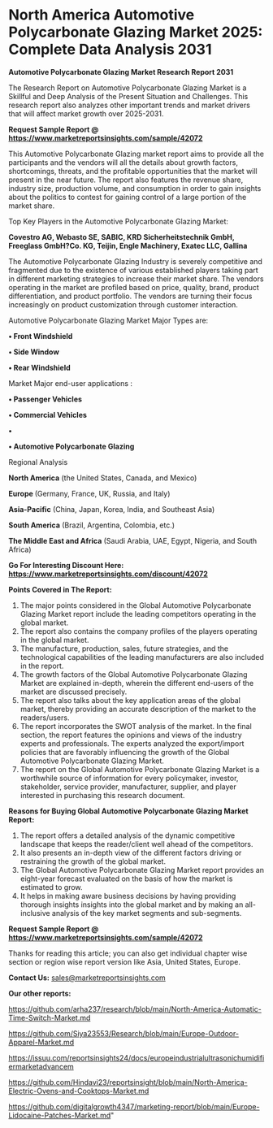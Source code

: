 # North America Automotive Polycarbonate Glazing Market 2025: Complete Data Analysis 2031

<strong>Automotive Polycarbonate Glazing Market Research Report 2031</strong>

The Research Report on Automotive Polycarbonate Glazing Market is a Skillful and Deep Analysis of the Present Situation and Challenges. This research report also analyzes other important trends and market drivers that will affect market growth over 2025-2031.

<strong>Request Sample Report @ <a href=https://www.marketreportsinsights.com/sample/42072>https://www.marketreportsinsights.com/sample/42072</a></strong>

This Automotive Polycarbonate Glazing market report aims to provide all the participants and the vendors will all the details about growth factors, shortcomings, threats, and the profitable opportunities that the market will present in the near future. The report also features the revenue share, industry size, production volume, and consumption in order to gain insights about the politics to contest for gaining control of a large portion of the market share.

Top Key Players in the Automotive Polycarbonate Glazing Market:

<strong>Covestro AG, Webasto SE, SABIC, KRD Sicherheitstechnik GmbH, Freeglass GmbH?Co. KG, Teijin, Engle Machinery, Exatec LLC, Gallina</strong>

The Automotive Polycarbonate Glazing Industry is severely competitive and fragmented due to the existence of various established players taking part in different marketing strategies to increase their market share. The vendors operating in the market are profiled based on price, quality, brand, product differentiation, and product portfolio. The vendors are turning their focus increasingly on product customization through customer interaction.

Automotive Polycarbonate Glazing Market Major Types are:

<strong>•  Front Windshield

•  Side Window

•  Rear Windshield</strong>

Market Major end-user applications :

<strong>•  Passenger Vehicles

•  Commercial Vehicles

•  

•  Automotive Polycarbonate Glazing</strong>

Regional Analysis

</u><strong><b>North America</b></strong> (the United States, Canada, and Mexico)

<strong><b>Europe </b></strong>(Germany, France, UK, Russia, and Italy)

<strong><b>Asia-Pacific</b></strong> (China, Japan, Korea, India, and Southeast Asia)

<strong><b>South America</b></strong> (Brazil, Argentina, Colombia, etc.)

<strong><b>The Middle East and Africa</b></strong> (Saudi Arabia, UAE, Egypt, Nigeria, and South Africa)

<strong>Go For Interesting Discount Here: <a href=https://www.marketreportsinsights.com/discount/42072>https://www.marketreportsinsights.com/discount/42072</a></strong>

<strong>Points Covered in The Report:</strong>
<ol>
  <li>The major points considered in the Global Automotive Polycarbonate Glazing Market report include the leading competitors operating in the global market.</li>
  <li>The report also contains the company profiles of the players operating in the global market.</li>
  <li>The manufacture, production, sales, future strategies, and the technological capabilities of the leading manufacturers are also included in the report.</li>
  <li>The growth factors of the Global Automotive Polycarbonate Glazing Market are explained in-depth, wherein the different end-users of the market are discussed precisely.</li>
  <li>The report also talks about the key application areas of the global market, thereby providing an accurate description of the market to the readers/users.</li>
  <li>The report incorporates the SWOT analysis of the market. In the final section, the report features the opinions and views of the industry experts and professionals. The experts analyzed the export/import policies that are favorably influencing the growth of the Global Automotive Polycarbonate Glazing Market.</li>
  <li>The report on the Global Automotive Polycarbonate Glazing Market is a worthwhile source of information for every policymaker, investor, stakeholder, service provider, manufacturer, supplier, and player interested in purchasing this research document.</li>
</ol>
<strong>Reasons for Buying Global Automotive Polycarbonate Glazing Market Report:</strong>

<ol>
  <li>The report offers a detailed analysis of the dynamic competitive landscape that keeps the reader/client well ahead of the competitors.</li>
  <li>It also presents an in-depth view of the different factors driving or restraining the growth of the global market.</li>
  <li>The Global Automotive Polycarbonate Glazing Market report provides an eight-year forecast evaluated on the basis of how the market is estimated to grow.</li>
  <li>It helps in making aware business decisions by having providing thorough insights insights into the global market and by making an all-inclusive analysis of the key market segments and sub-segments.</li>
</ol>
<strong>Request Sample Report @ <a href=https://www.marketreportsinsights.com/sample/42072>https://www.marketreportsinsights.com/sample/42072</a></strong>


Thanks for reading this article; you can also get individual chapter wise section or region wise report version like Asia, United States, Europe.

<strong>Contact Us:</strong>
sales@marketreportsinsights.com

<strong>Our other reports:</strong>

<a href=https://github.com/arha237/research/blob/main/North-America-Automatic-Time-Switch-Market.md>https://github.com/arha237/research/blob/main/North-America-Automatic-Time-Switch-Market.md</a>

<a href=https://github.com/Siya23553/Research/blob/main/Europe-Outdoor-Apparel-Market.md>https://github.com/Siya23553/Research/blob/main/Europe-Outdoor-Apparel-Market.md</a>

<a href=https://issuu.com/reportsinsights24/docs/europeindustrialultrasonichumidifiermarketadvancem>https://issuu.com/reportsinsights24/docs/europeindustrialultrasonichumidifiermarketadvancem</a>

<a href=https://github.com/Hindavi23/reportsinsight/blob/main/North-America-Electric-Ovens-and-Cooktops-Market.md>https://github.com/Hindavi23/reportsinsight/blob/main/North-America-Electric-Ovens-and-Cooktops-Market.md</a>

<a href=https://github.com/digitalgrowth4347/marketing-report/blob/main/Europe-Lidocaine-Patches-Market.md>https://github.com/digitalgrowth4347/marketing-report/blob/main/Europe-Lidocaine-Patches-Market.md</a>"
